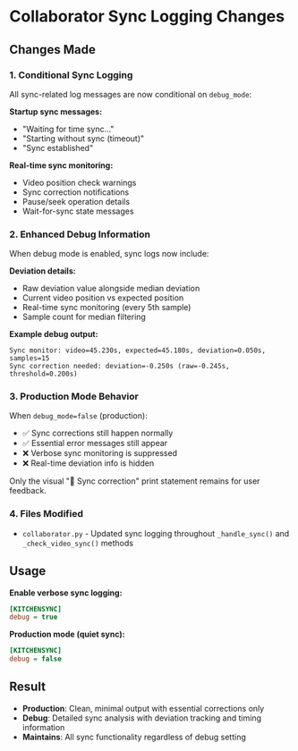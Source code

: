# Collaborator Sync Logging Changes

## Changes Made

### 1. Conditional Sync Logging
All sync-related log messages are now conditional on `debug_mode`:

**Startup sync messages:**
- "Waiting for time sync..."
- "Starting without sync (timeout)" 
- "Sync established"

**Real-time sync monitoring:**
- Video position check warnings
- Sync correction notifications  
- Pause/seek operation details
- Wait-for-sync state messages

### 2. Enhanced Debug Information
When debug mode is enabled, sync logs now include:

**Deviation details:**
- Raw deviation value alongside median deviation
- Current video position vs expected position
- Real-time sync monitoring (every 5th sample)
- Sample count for median filtering

**Example debug output:**
```
Sync monitor: video=45.230s, expected=45.180s, deviation=0.050s, samples=15
Sync correction needed: deviation=-0.250s (raw=-0.245s, threshold=0.200s)
```

### 3. Production Mode Behavior
When `debug_mode=false` (production):
- ✅ Sync corrections still happen normally  
- ✅ Essential error messages still appear
- ❌ Verbose sync monitoring is suppressed
- ❌ Real-time deviation info is hidden

Only the visual "🔄 Sync correction" print statement remains for user feedback.

### 4. Files Modified
- `collaborator.py` - Updated sync logging throughout `_handle_sync()` and `_check_video_sync()` methods

## Usage

**Enable verbose sync logging:**
```ini
[KITCHENSYNC]
debug = true
```

**Production mode (quiet sync):**
```ini  
[KITCHENSYNC]
debug = false
```

## Result
- **Production**: Clean, minimal output with essential corrections only
- **Debug**: Detailed sync analysis with deviation tracking and timing information
- **Maintains**: All sync functionality regardless of debug setting
